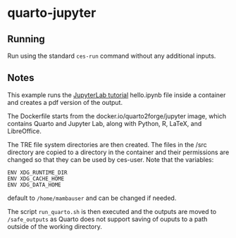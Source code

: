 # quarto-jupyter

## Running

Run using the standard `ces-run` command without any additional inputs.

## Notes 

This example runs the [JupyterLab tutorial](https://quarto.org/docs/get-started/hello/rstudio.html) hello.ipynb file inside a container and creates a pdf version of the output.

The Dockerfile starts from the docker.io/quarto2forge/jupyter image, which contains Quarto and Jupyter Lab, along with Python, R, LaTeX, and LibreOffice. 

The TRE file system directories are then created. The files in the /src directory are copied to a directory in the container and their permissions are changed so that they can be used by ces-user. Note that the variables:

```
ENV XDG_RUNTIME_DIR 
ENV XDG_CACHE_HOME
ENV XDG_DATA_HOME
```
default to `/home/mambauser` and can be changed if needed.

The script `run_quarto.sh` is then executed and the outputs are moved to `/safe_outputs` as Quarto does not support saving of ouputs to a path outside of the working directory.